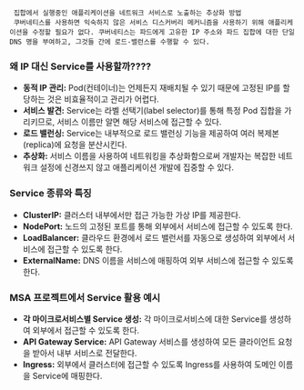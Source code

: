 	 집합에서 실행중인 애플리케이션을 네트워크 서비스로 노출하는 추상화 방법
	 쿠버네티스를 사용하면 익숙하지 않은 서비스 디스커버리 메커니즘을 사용하기 위해 애플리케이션을 수정할 필요가 없다. 쿠버네티스는 파드에게 고유한 IP 주소와 파드 집합에 대한 단일 DNS 명을 부여하고, 그것들 간에 로드-밸런스를 수행할 수 있다.

### 왜 IP 대신 Service를 사용할까????
- **동적 IP 관리:** Pod(컨테이너)는 언제든지 재배치될 수 있기 때문에 고정된 IP를 할당하는 것은 비효율적이고 관리가 어렵다.
- **서비스 발견:** Service는 라벨 선택기(label selector)를 통해 특정 Pod 집합을 가리키므로, 서비스 이름만 알면 해당 서비스에 접근할 수 있다.
- **로드 밸런싱:** Service는 내부적으로 로드 밸런싱 기능을 제공하여 여러 복제본(replica)에 요청을 분산시킨다.
- **추상화:** 서비스 이름을 사용하여 네트워킹을 추상화함으로써 개발자는 복잡한 네트워크 설정에 신경쓰지 않고 애플리케이션 개발에 집중할 수 있다.

### Service 종류와 특징
- **ClusterIP:** 클러스터 내부에서만 접근 가능한 가상 IP를 제공한다.
- **NodePort:** 노드의 고정된 포트를 통해 외부에서 서비스에 접근할 수 있도록 한다.
- **LoadBalancer:** 클라우드 환경에서 로드 밸런서를 자동으로 생성하여 외부에서 서비스에 접근할 수 있도록 한다.
- **ExternalName:** DNS 이름을 서비스에 매핑하여 외부 서비스에 접근할 수 있도록 한다.

### MSA 프로젝트에서 Service 활용 예시
- **각 마이크로서비스별 Service 생성:** 각 마이크로서비스에 대한 Service를 생성하여 외부에서 접근할 수 있도록 한다.
- **API Gateway Service:** API Gateway 서비스를 생성하여 모든 클라이언트 요청을 받아서 내부 서비스로 전달한다.
- **Ingress:** 외부에서 클러스터에 접근할 수 있도록 Ingress를 사용하여 도메인 이름을 Service에 매핑한다.